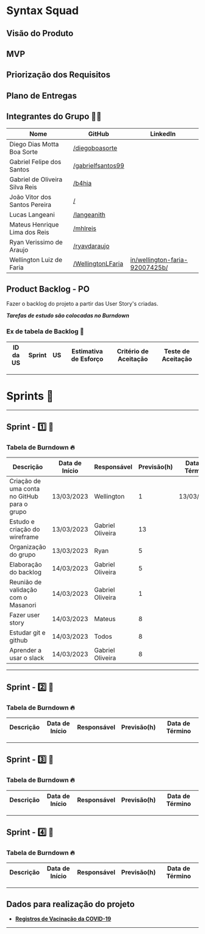 # Syntax Squad

## Visão do Produto

## MVP

## Priorização dos Requisitos

## Plano de Entregas

## Integrantes do Grupo 👨‍💻

| Nome                           | GitHub                                                   | LinkedIn                                                                                  |
|--------------------------------|----------------------------------------------------------|-------------------------------------------------------------------------------------------|
| Diego Dias Motta Boa Sorte     | [/diegoboasorte](https://github.com/diegoboasorte)       |
| Gabriel Felipe dos Santos      | [/gabrielfsantos99](https://github.com/gabrielfsantos99) |
| Gabriel de Oliveira Silva Reis | [/b4hia](https://github.com/b4hia)                       |
| João Vitor dos Santos Pereira  | [/]()                                                    |
| Lucas Langeani                 | [/langeanith](https://github.com/langeanith)             |
| Mateus Henrique Lima dos Reis  | [/mhlreis](https://github.com/mhlreis)                   |
| Ryan Verissimo de Araujo       | [/ryavdaraujo](https://github.com/ryanvdaraujo)          |
| Wellington Luiz de Faria       | [/WellingtonLFaria](https://github.com/WellingtonLFaria) | [in/wellington-faria-92007425b/](https://www.linkedin.com/in/wellington-faria-92007425b/) |

## Product Backlog - PO

Fazer o backlog do projeto a partir das User Story's criadas.

***Tarefas de estudo são colocadas no Burndown***

### Ex de tabela de Backlog 🧱

| ID da US | Sprint | US | Estimativa de Esforço | Critério de Aceitação | Teste de Aceitação |
|----------|--------|----|-----------------------|-----------------------|--------------------|

---

# Sprints 🎯

---

## Sprint - 1️⃣ 🎯

### Tabela de Burndown 🔥

| Descrição                                   | Data de Início | Responsável      | Previsão(h) | Data de Término |
|---------------------------------------------|----------------|------------------|-------------|-----------------|
| Criação de uma conta no GitHub para o grupo | 13/03/2023     | Wellington       | 1           | 13/03/2023      |
| Estudo e criação do wireframe               | 13/03/2023     | Gabriel Oliveira | 13          |                 |
| Organização do grupo                        | 13/03/2023     | Ryan             | 5           |                 |
| Elaboração do backlog                       | 14/03/2023     | Gabriel Oliveira | 5           |                 |
| Reunião de validação com o Masanori         | 14/03/2023     | Gabriel Oliveira | 1           |                 |
| Fazer user story                            | 14/03/2023     | Mateus           | 8           |                 |
| Estudar git e github                        | 14/03/2023     | Todos            | 8           |                 |
| Aprender a usar o slack                     | 14/03/2023     | Gabriel Oliveira | 8           |                 |

---

## Sprint - 2️⃣ 🎯

### Tabela de Burndown 🔥

| Descrição                                   | Data de Início | Responsável      | Previsão(h) | Data de Término |
|---------------------------------------------|----------------|------------------|-------------|-----------------|

---

## Sprint - 3️⃣ 🎯

### Tabela de Burndown 🔥

| Descrição                                   | Data de Início | Responsável      | Previsão(h) | Data de Término |
|---------------------------------------------|----------------|------------------|-------------|-----------------|

---

## Sprint - 4️⃣ 🎯

### Tabela de Burndown 🔥

| Descrição                                   | Data de Início | Responsável      | Previsão(h) | Data de Término |
|---------------------------------------------|----------------|------------------|-------------|-----------------|

---

## Dados para realização do projeto

- **[Registros de Vacinação da COVID-19](https://opendatasus.saude.gov.br/dataset/covid-19-vacinacao/resource/301983f2-aa50-4977-8fec-cfab0806cb0b)**

---
